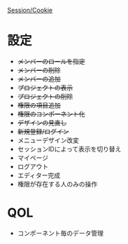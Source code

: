 [Session/Cookie](https://v0.dev/chat/5HU9AMDcISA)

# 設定
- ~~メンバーのロールを指定~~
- ~~メンバーの削除~~
- ~~メンバーの追加~~
- ~~プロジェクトの表示~~
- ~~プロジェクトの削除~~
- ~~権限の項目追加~~
- ~~権限のコンポーネント化~~
- ~~デザインの見直し~~
- ~~新規登録/ログイン~~
- メニューデザイン改変
- セッションIDによって表示を切り替え
- マイページ
- ログアウト
- エディター完成
- 権限が存在する人のみの操作

# QOL
- コンポーネント毎のデータ管理